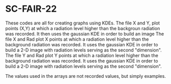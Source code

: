 # SC-FAIR-22
These codes are all for creating graphs using KDEs. 
The file X and Y, plot points (X,Y) at which a radiation level higher than the backgroun radiation was recorded. It then uses the gaussian KDE in order to build an image
The file X and Rad plot X points at which a radiation level higher than the background radiation was recorded. It uses the gaussian KDE in order to build a 2-D image with radiation levels serving as the second "dimension".
The file Y and Rad plot Y points at which a radiation level higher than the background radiation was recorded. It uses the gaussian KDE in order to build a 2-D image with radiation levels serving as the second "dimension".

The values used in the arrays are not recorded values, but simply examples.

